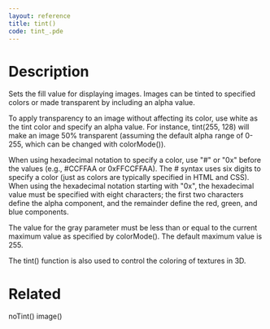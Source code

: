 ```yaml
---
layout: reference
title: tint()
code: tint_.pde
---
```


# Description

Sets the fill value for displaying images. Images can be tinted to specified colors or made transparent by including an alpha value.

To apply transparency to an image without affecting its color, use white as the tint color and specify an alpha value. For instance, tint(255, 128) will make an image 50% transparent (assuming the default alpha range of 0-255, which can be changed with colorMode()).

When using hexadecimal notation to specify a color, use "#" or "0x" before the values (e.g., #CCFFAA or 0xFFCCFFAA). The # syntax uses six digits to specify a color (just as colors are typically specified in HTML and CSS). When using the hexadecimal notation starting with "0x", the hexadecimal value must be specified with eight characters; the first two characters define the alpha component, and the remainder define the red, green, and blue components. 

The value for the gray parameter must be less than or equal to the current maximum value as specified by colorMode(). The default maximum value is 255.

The tint() function is also used to control the coloring of textures in 3D. 

# Related

noTint()
image()

